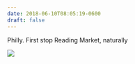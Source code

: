 ```yaml
---
date: 2018-06-10T08:05:19-0600
draft: false
---
```




Philly. First stop Reading Market, naturally

![](/images/2018/e8b4cf62ae.jpg)



